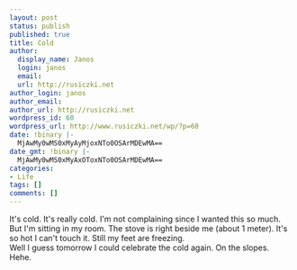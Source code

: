 ```yaml
---
layout: post
status: publish
published: true
title: Cold
author:
  display_name: Janos
  login: janos
  email: 
  url: http://rusiczki.net
author_login: janos
author_email: 
author_url: http://rusiczki.net
wordpress_id: 60
wordpress_url: http://www.rusiczki.net/wp/?p=60
date: !binary |-
  MjAwMy0wMS0xMyAyMjoxNTo0OSArMDEwMA==
date_gmt: !binary |-
  MjAwMy0wMS0xMyAxOToxNTo0OSArMDEwMA==
categories:
- Life
tags: []
comments: []
---
```

<p>It's cold. It's really cold. I'm not complaining since I wanted this so much. But I'm sitting in my room. The stove is right beside me (about 1 meter). It's so hot I can't touch it. Still my feet are freezing.<br />
Well I guess tomorrow I could celebrate the cold again. On the slopes. Hehe.</p>
